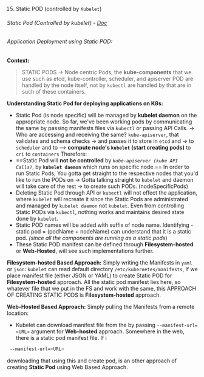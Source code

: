 15. Static POD (controlled by `Kubelet`)
###### Static Pod (Controlled by kubelet) - [Doc](obsidian://open?vault=tutorialHell&file=Orchestration%2Fk8engineers.com%2FKubernetes-Deep-Dive%2Foffl-raw-docs%2Fkubernetes%20deepdive%2Fsec3-k8s-pods%2F10.Static%20Pod%20(Controlled%20by%20kubelet).docx)

###### Application Deployment using Static POD:

**Context:**
>STATIC PODS -> Node centric Pods, the **kube-components** that we use such as etcd, kube-controller, scheduler, and apiserver POD are handled by the node itself, not by `kubectl` are handled by that are in such of these containers.

**Understanding Static Pod for deploying applications on K8s:**
- Static Pod (is node specific) will be managed by **kubelet daemon** on the appropriate node.
	So far, we've been working pods by communicating the same by passing manifests files via `kubectl` or passing API Calls.
	-> Who are accessing and receiving the same? `kube-apiserver`, that validates and schema checks
	->  and passes it to store in `etcd` and -> to `scheduler` and to 
	--> **compute node's `kubelet` (start creating pods)** to `cri` to `containers`
Therefore: 
- ==Static Pod will **not be controlled** by *`kube-apiserver (kube API Calls)`*, by **`kubelet daemon`** which runs on specific node.==
	In order to run Static Pods, You gotta get straight to the respective nodes that you'd like to run the PODs on -> Gotta talking straight to `kubelet` and daemon will take care of the rest -> to create such PODs. (nodeSpecificPods)
- Deleting Static Pod through API or `kubectl` will not effect the application, where `kubelet` will recreate it since the Static Pods are administrated and managed by `kubelet daemon` not `kubelet`. Even from controlling Static PODs via `kubectl`, nothing works and maintains desired state done by `kubelet`.
- Static POD names will be added with suffix of node name. Identifying - static pod = (podName + nodeName) can understand that it is a static pod. *(since all the components are running as a static pods*)
- These Static POD manifest can be defined through **Filesystem-hosted** or **Web-Hosted**, will see such implementations further.

**Filesystem-hosted Based Approach:** Simply writing the Manifests in `yaml` or `json`:
`kubelet` can read default directory `/etc/kubernetes/manifests`, If we place manifest file (either JSON or YAML) to create Static POD for **Filesystem-hosted** approach. All the static pod manifest lies here, so whatever file that we put in the FS and work with the same, this APPROACH OF CREATING STATIC PODS is **Filesystem-hosted** approach.

**Web-Hosted Based Approach:** Simply pulling the Manifests from a remote location:
- Kubelet can download manifest file from the by passing `--manifest-url=<URL>` argument for **Web-hosted** approach. Somewhere in the web, there is a static pod manifest file. If i
```sh
 --manifest-url=<URL> 
```
downloading that using this and create pod, is an other approach of creating **Static Pod** using Web Based Approach.